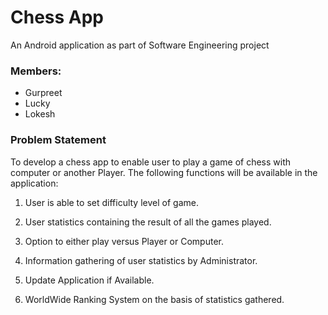 # Chess App
An Android application as part of Software Engineering project

### Members:
- Gurpreet
- Lucky
- Lokesh

### Problem Statement

To develop a chess app to enable user to play a game of chess with computer or another Player. The following functions will be available in the application:

1. User is able to set difficulty level of game.

2. User statistics containing the result of all the games played.

3. Option to either play versus Player or Computer.

4. Information gathering of user statistics by Administrator.

5. Update Application if Available.

6. WorldWide Ranking System on the basis of statistics gathered.
